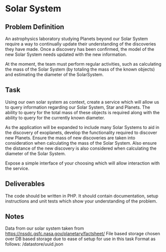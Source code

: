 # Solar System

## Problem Definition

An astrophysics laboratory studying Planets beyond our Solar System require a way to continually update their
understanding of the discoveries they have made. Once a discovery has been confirmed, the model of the new Solar System
needs updated with the new information.

At the moment, the team must perform regular activities, such as calculating the
mass of the Solar System (by totaling the mass of the known objects) and estimating the diameter of the SolarSystem.

## Task

Using our own solar system as context, create a service which will allow us to query information regarding our
Solar System, Star and Planets. The ability to query for the total mass of these objects is required along with the
ability to query for the currently known diameter.

As the application will be expanded to include many Solar Systems to aid in the discovery of exoplanets, develop the
functionality required to discover new Planets. Ensure the mass of new discoveries are taken into consideration when
calculating the mass of the Solar System. Also ensure the distance of the new discovery is also considered when
calculating the diameter of the Solar System.

Expose a simple interface of your choosing which will allow interaction with the service.

## Deliverables

The code should be written in PHP. It should contain documentation, setup instructions and unit tests which show your
understanding of the problem.

## Notes
Data from our solar system taken from https://nssdc.gsfc.nasa.gov/planetary/factsheet/
File based storage chosen over DB based storage due to ease of setup for use in this task
Format as follows: /datastore/uuid.json
